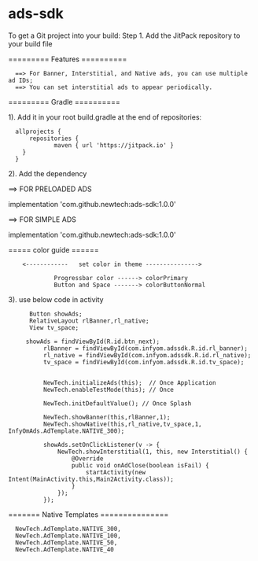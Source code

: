 # ads-sdk
To get a Git project into your build: Step 1. Add the JitPack repository to your build file

========= Features ==========

      ==> For Banner, Interstitial, and Native ads, you can use multiple ad IDs; 
      ==> You can set interstitial ads to appear periodically.
========= Gradle ==========

1). Add it in your root build.gradle at the end of repositories:

      allprojects {
          repositories {
                 maven { url 'https://jitpack.io' }
        }
      }
2). Add the dependency

==> FOR PRELOADED ADS

   implementation 'com.github.newtech:ads-sdk:1.0.0'

==> FOR SIMPLE ADS

   implementation 'com.github.newtech:ads-sdk:1.0.0'  
   
===== color guide ======

        <------------   set color in theme --------------->

                 Progressbar color ------> colorPrimary
                 Button and Space -------> colorButtonNormal
3). use below code in activity

          Button showAds;
          RelativeLayout rlBanner,rl_native;
          View tv_space;

         showAds = findViewById(R.id.btn_next);
              rlBanner = findViewById(com.infyom.adssdk.R.id.rl_banner);
              rl_native = findViewById(com.infyom.adssdk.R.id.rl_native);
              tv_space = findViewById(com.infyom.adssdk.R.id.tv_space);


              NewTech.initializeAds(this);  // Once Application
              NewTech.enableTestMode(this); // Once

              NewTech.initDefaultValue(); // Once Splash
              
              NewTech.showBanner(this,rlBanner,1);
              NewTech.showNative(this,rl_native,tv_space,1, InfyOmAds.AdTemplate.NATIVE_300);

              showAds.setOnClickListener(v -> {
                  NewTech.showInterstitial(1, this, new Interstitial() {
                      @Override
                      public void onAdClose(boolean isFail) {
                          startActivity(new Intent(MainActivity.this,Main2Activity.class));
                      }
                  });
              });
======= Native Templates ===============

      NewTech.AdTemplate.NATIVE_300,
      NewTech.AdTemplate.NATIVE_100,
      NewTech.AdTemplate.NATIVE_50,
      NewTech.AdTemplate.NATIVE_40
